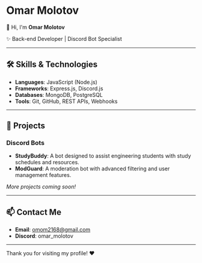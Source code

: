 # Omar Molotov

👋 Hi, I'm **Omar Molotov** 

✨ Back-end Developer | Discord Bot Specialist

---

## 🛠️ Skills & Technologies

- **Languages**: JavaScript (Node.js)
- **Frameworks**: Express.js, Discord.js
- **Databases**: MongoDB, PostgreSQL
- **Tools**: Git, GitHub, REST APIs, Webhooks

---

## 🚀 Projects

### Discord Bots

- **StudyBuddy**: A bot designed to assist engineering students with study schedules and resources.
- **ModGuard**: A moderation bot with advanced filtering and user management features.

*More projects coming soon!*

---

## 📫 Contact Me

- **Email**: [omom2168@gmail.com](mailto:omom2168@gmail.com)
- **Discord**: omar_molotov

---

Thank you for visiting my profile! ❤️
